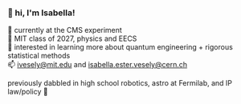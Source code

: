 ### 👋 hi, I'm Isabella!   
👾 currently at the CMS experiment   
🌱 MIT class of 2027, physics and EECS  
🔭 interested in learning more about quantum engineering + rigorous statistical methods    
📫 ivesely@mit.edu and isabella.ester.vesely@cern.ch   

previously dabbled in high school robotics, astro at Fermilab, and IP law/policy 🌝
